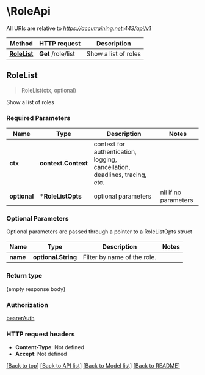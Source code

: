 # \RoleApi

All URIs are relative to *https://accutraining.net:443/api/v1*

Method | HTTP request | Description
------------- | ------------- | -------------
[**RoleList**](RoleApi.md#RoleList) | **Get** /role/list | Show a list of roles



## RoleList

> RoleList(ctx, optional)

Show a list of roles

### Required Parameters


Name | Type | Description  | Notes
------------- | ------------- | ------------- | -------------
**ctx** | **context.Context** | context for authentication, logging, cancellation, deadlines, tracing, etc.
 **optional** | ***RoleListOpts** | optional parameters | nil if no parameters

### Optional Parameters

Optional parameters are passed through a pointer to a RoleListOpts struct


Name | Type | Description  | Notes
------------- | ------------- | ------------- | -------------
 **name** | **optional.String**| Filter by name of the role. | 

### Return type

 (empty response body)

### Authorization

[bearerAuth](../README.md#bearerAuth)

### HTTP request headers

- **Content-Type**: Not defined
- **Accept**: Not defined

[[Back to top]](#) [[Back to API list]](../README.md#documentation-for-api-endpoints)
[[Back to Model list]](../README.md#documentation-for-models)
[[Back to README]](../README.md)

